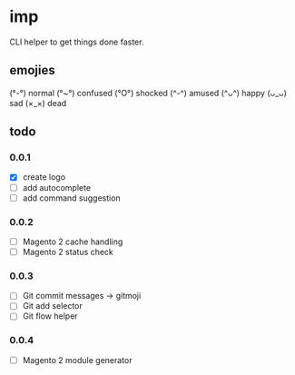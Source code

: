 # imp

CLI helper to get things done faster.

## emojies
(°-°) normal
(°~°) confused
(°O°) shocked
(^-^) amused
(^ᴗ^) happy
(ᴗ_ᴗ) sad
(×_×) dead

## todo

### 0.0.1

- [x] create logo
- [ ] add autocomplete
- [ ] add command suggestion

### 0.0.2

- [ ] Magento 2 cache handling
- [ ] Magento 2 status check

### 0.0.3

- [ ] Git commit messages -> gitmoji
- [ ] Git add selector
- [ ] Git flow helper

### 0.0.4

- [ ] Magento 2 module generator